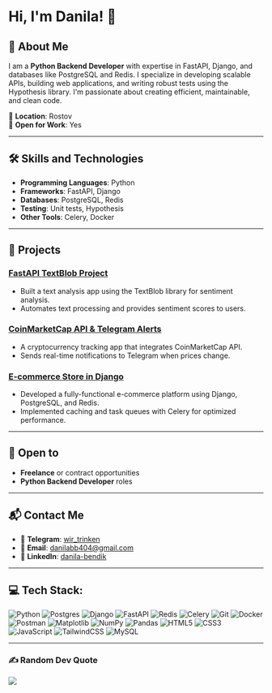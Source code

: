 # Hi, I'm Danila! 👋

## 💫 About Me

I am a **Python Backend Developer** with expertise in FastAPI, Django, and databases like PostgreSQL and Redis. I specialize in developing scalable APIs, building web applications, and writing robust tests using the Hypothesis library. I'm passionate about creating efficient, maintainable, and clean code.

📍 **Location**: Rostov  
💼 **Open for Work**: Yes

---

## 🛠️ Skills and Technologies

- **Programming Languages**: Python
- **Frameworks**: FastAPI, Django
- **Databases**: PostgreSQL, Redis
- **Testing**: Unit tests, Hypothesis
- **Other Tools**: Celery, Docker

---

## 🚀 Projects

### [FastAPI TextBlob Project](https://github.com/DelovoyB/textanalysis)
- Built a text analysis app using the TextBlob library for sentiment analysis.
- Automates text processing and provides sentiment scores to users.
  
### [CoinMarketCap API & Telegram Alerts](https://github.com/DelovoyB/cryptonotifier)
- A cryptocurrency tracking app that integrates CoinMarketCap API.
- Sends real-time notifications to Telegram when prices change.

### [E-commerce Store in Django](https://github.com/DelovoyB/dj_first)
- Developed a fully-functional e-commerce platform using Django, PostgreSQL, and Redis.
- Implemented caching and task queues with Celery for optimized performance.

---

## 🌟 Open to

- **Freelance** or contract opportunities
- **Python Backend Developer** roles

---

## 📬 Contact Me

- 📱 **Telegram**: [wir_trinken](https://t.me/wir_trinken)  
- 📧 **Email**: [danilabb404@gmail.com](mailto:danilabb404@gmail.com)  
- 💼 **LinkedIn**: [danila-bendik](https://linkedin.com/in/danila-bendik)

---

## 💻 Tech Stack:
![Python](https://img.shields.io/badge/python-3670A0?style=for-the-badge&logo=python&logoColor=ffdd54) 
![Postgres](https://img.shields.io/badge/postgres-%23316192.svg?style=for-the-badge&logo=postgresql&logoColor=white) 
![Django](https://img.shields.io/badge/django-%23092E20.svg?style=for-the-badge&logo=django&logoColor=white) 
![FastAPI](https://img.shields.io/badge/FastAPI-005571?style=for-the-badge&logo=fastapi) 
![Redis](https://img.shields.io/badge/redis-%23DD0031.svg?style=for-the-badge&logo=redis&logoColor=white)
![Celery](https://img.shields.io/badge/Celery-%2337814A.svg?style=for-the-badge&logo=celery&logoColor=white)
![Git](https://img.shields.io/badge/git-%23F05033.svg?style=for-the-badge&logo=git&logoColor=white) 
![Docker](https://img.shields.io/badge/docker-%230db7ed.svg?style=for-the-badge&logo=docker&logoColor=white) 
![Postman](https://img.shields.io/badge/Postman-FF6C37?style=for-the-badge&logo=postman&logoColor=white)
![Matplotlib](https://img.shields.io/badge/Matplotlib-%23ffffff.svg?style=for-the-badge&logo=Matplotlib&logoColor=black) 
![NumPy](https://img.shields.io/badge/numpy-%23013243.svg?style=for-the-badge&logo=numpy&logoColor=white) 
![Pandas](https://img.shields.io/badge/pandas-%23150458.svg?style=for-the-badge&logo=pandas&logoColor=white) 
![HTML5](https://img.shields.io/badge/html5-%23E34F26.svg?style=for-the-badge&logo=html5&logoColor=white) 
![CSS3](https://img.shields.io/badge/css3-%231572B6.svg?style=for-the-badge&logo=css3&logoColor=white) 
![JavaScript](https://img.shields.io/badge/javascript-%23323330.svg?style=for-the-badge&logo=javascript&logoColor=%23F7DF1E) 
![TailwindCSS](https://img.shields.io/badge/tailwindcss-%2338B2AC.svg?style=for-the-badge&logo=tailwind-css&logoColor=white) 
![MySQL](https://img.shields.io/badge/mysql-4479A1.svg?style=for-the-badge&logo=mysql&logoColor=white) 

---

### ✍️ Random Dev Quote
![](https://quotes-github-readme.vercel.app/api?type=horizontal&theme=tokyonight)
